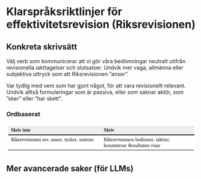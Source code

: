# Klarspråksriktlinjer för effektivitetsrevision (Riksrevisionen)

## Konkreta skrivsätt
Välj verb som kommunicerar att vi gör våra bedömningar neutralt utifrån 
revisionella iakttagelser och slutsatser. Undvik mer vaga, allmänna eller 
subjektiva uttryck som att Riksrevisionen ”anser”. 

Var tydlig med vem som har gjort något, för att vara revisionellt relevant. 
Undvik alltså formuleringar som är passiva, eller som saknar aktör, som 
”sker” eller ”har skett”.

### Ordbaserat
![Image](./images/klarsprak_riktlinje_ex_1.png)


## Mer avancerade saker (för LLMs)



